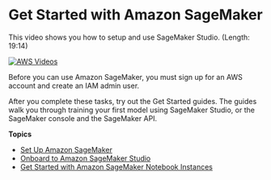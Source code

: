 # Get Started with Amazon SageMaker<a name="gs"></a>

This video shows you how to setup and use SageMaker Studio\. \(Length: 19:14\)

[![AWS Videos](http://img.youtube.com/vi/https://www.youtube.com/embed/wiDHCWVrjCU/0.jpg)](http://www.youtube.com/watch?v=https://www.youtube.com/embed/wiDHCWVrjCU)

Before you can use Amazon SageMaker, you must sign up for an AWS account and create an IAM admin user\.

After you complete these tasks, try out the Get Started guides\. The guides walk you through training your first model using SageMaker Studio, or the SageMaker console and the SageMaker API\.

**Topics**
+ [Set Up Amazon SageMaker](gs-set-up.md)
+ [Onboard to Amazon SageMaker Studio](gs-studio-onboard.md)
+ [Get Started with Amazon SageMaker Notebook Instances](gs-console.md)